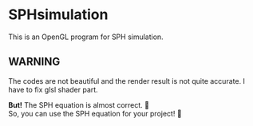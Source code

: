 # SPHsimulation
This is an OpenGL program for SPH simulation.

## WARNING
The codes are not beautiful and the render result is not quite accurate.
I have to fix glsl shader part.

**But!** The SPH equation is almost correct. 🍔<br>
So, you can use the SPH equation for your project! 🥩
